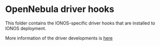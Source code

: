 # OpenNebula driver hooks

This folder contains the IONOS-specific driver hooks that are installed to IONOS deployment.

More information of the driver developments is [here](https://docs.opennebula.io/stable/integration_and_development/infrastructure_drivers_development/index.html)
